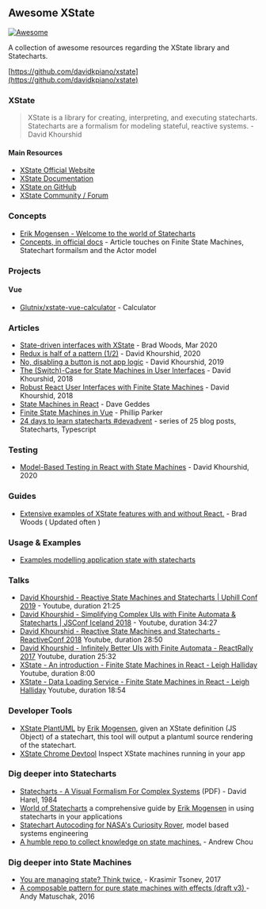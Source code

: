 ## Awesome XState

[![Awesome](https://cdn.rawgit.com/sindresorhus/awesome/d7305f38d29fed78fa85652e3a63e154dd8e8829/media/badge.svg)](https://github.com/sindresorhus/awesome)

A collection of awesome resources regarding the XState library and Statecharts.

[https://github.com/davidkpiano/xstate](https://github.com/davidkpiano/xstate)

### XState

> XState is a library for creating, interpreting, and executing statecharts. Statecharts are a formalism for modeling stateful, reactive systems. - David Khourshid

#### Main Resources

- [XState Official Website](https://xstate.js.org)
- [XState Documentation](https://xstate.js.org/docs)
- [XState on GitHub](https://github.com/davidkpiano/xstate)
- [XState Community / Forum](https://spectrum.chat/statecharts)

### Concepts

- [Erik Mogensen - Welcome to the world of Statecharts](https://statecharts.github.io/)
- [Concepts, in official docs](https://github.com/davidkpiano/xstate/blob/master/docs/about/concepts.md) - Article touches on Finite State Machines, Statechart formailsm and the Actor model

### Projects

#### Vue

- [Glutnix/xstate-vue-calculator](https://github.com/Glutnix/xstate-vue-calculator) - Calculator

### Articles
- [State-driven interfaces with XState](https://blog.logrocket.com/state-driven-interfaces-with-xstate/) - Brad Woods, Mar 2020
- [Redux is half of a pattern (1/2)](https://dev.to/davidkpiano/redux-is-half-of-a-pattern-1-2-1hd7) - David Khourshid, 2020
- [No, disabling a button is not app logic](https://dev.to/davidkpiano/no-disabling-a-button-is-not-app-logic-598i) - David Khourshid, 2019
- [The (Switch)-Case for State Machines in User Interfaces](https://24ways.org/2018/state-machines-in-user-interfaces/) - David Khourshid, 2018
- [Robust React User Interfaces with Finite State Machines](https://css-tricks.com/robust-react-user-interfaces-with-finite-state-machines/) - David Khourshid, 2018
- [State Machines in React](https://mastery.games/post/state-machines-in-react/) - Dave Geddes
- [Finite State Machines in Vue](https://www.phillipparker.io/articles/finite-state-machines-in-vue) - Phillip Parker
- [24 days to learn statecharts #devadvent](https://dev.to/codingdive/introducing-state-machine-advent-24-bite-sized-blog-posts-about-state-machines-and-statecharts-2ce0) - series of 25 blog posts, Statecharts, Typescript

### Testing
- [Model-Based Testing in React with State Machines](https://css-tricks.com/model-based-testing-in-react-with-state-machines/) - David Khourshid, 2020

### Guides
- [Extensive examples of XState features with and without React.](https://bradwoods.io/guides/xstate-react) - Brad Woods ( Updated often )

### Usage & Examples

- [Examples modelling application state with statecharts](https://github.com/coodoo/xstate-examples)

### Talks

- [David Khourshid - Reactive State Machines and Statecharts | Uphill Conf 2019](https://www.youtube.com/watch?v=GSHQFx7PG20) - Youtube, duration 21:25
- [David Khourshid - Simplifying Complex UIs with Finite Automata & Statecharts | JSConf Iceland 2018](https://www.youtube.com/watch?v=RqTxtOXcv8Y) - Youtube, duration 34:27
- [David Khourshid - Reactive State Machines and Statecharts  - ReactiveConf 2018](https://www.youtube.com/watch?v=DrHccvns-L0) Youtube, duration 28:50
- [David Khourshid - Infinitely Better UIs with Finite Automata - ReactRally 2017](https://www.youtube.com/watch?v=VU1NKX6Qkxc) Youtube, duration 25:32
- [XState - An introduction - Finite State Machines in React - Leigh Halliday](https://www.youtube.com/watch?v=iDZxjJYMOUQ) Youtube, duration 8:00
- [XState - Data Loading Service - Finite State Machines in React - Leigh Halliday](https://www.youtube.com/watch?v=XaHk9vhmus4) Youtube, duration 18:54

### Developer Tools

- [XState PlantUML](https://github.com/mogsie/xstate-plantuml) by [Erik Mogensen](https://github.com/mogsie), given an XState definition (JS Object) of a statechart, this tool will output a plantuml source rendering of the statechart.
- [XState Chrome Devtool](https://chrome.google.com/webstore/detail/xstate-devtools/aamnodipnlopbknpklfoabalmobheehc) Inspect XState machines running in your app

### Dig deeper into Statecharts

- [Statecharts - A Visual Formalism For Complex Systems](https://www.inf.ed.ac.uk/teaching/courses/seoc/2005_2006/resources/statecharts.pdf) (PDF) - David Harel, 1984
- [World of Statecharts](https://statecharts.github.io/) a comprehensive guide by [Erik Mogensen](https://github.com/mogsie) in using statecharts in your applications
- [Statechart Autocoding for NASA's Curiosity Rover](https://blog.nomagic.com/statechart-autocoding-curiosity-rover/), model based systems engineering
- [A humble repo to collect knowledge on state machines.](https://github.com/achou11/state-machines) - Andrew Chou

### Dig deeper into State Machines
- [You are managing state? Think twice.](https://krasimirtsonev.com/blog/article/managing-state-in-javascript-with-state-machines-stent) - Krasimir Tsonev, 2017
- [A composable pattern for pure state machines with effects (draft v3) ](https://gist.github.com/andymatuschak/d5f0a8730ad601bcccae97e8398e25b2) - Andy Matuschak, 2016
